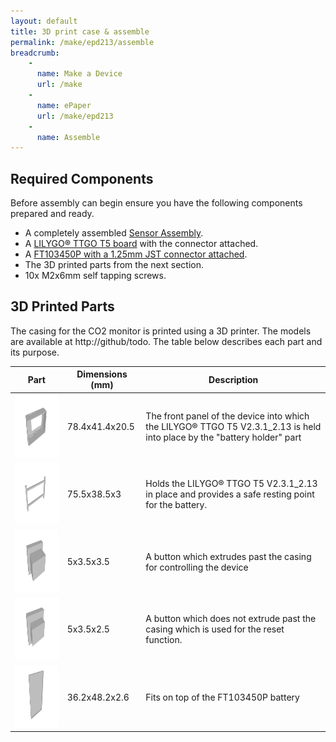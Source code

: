 ```yaml
---
layout: default
title: 3D print case & assemble
permalink: /make/epd213/assemble
breadcrumb:
    - 
      name: Make a Device
      url: /make
    - 
      name: ePaper 
      url: /make/epd213   
    - 
      name: Assemble
---
```


## Required Components

Before assembly can begin ensure you have the following components prepared and ready.

- A completely assembled [Sensor Assembly](/make/sensor-assemblies/sunrise).
- A [LILYGO® TTGO T5 board](/make/epd213/prepare) with the connector attached.
- A [FT103450P with a 1.25mm JST connector attached](/make/epd213/battery).
- The 3D printed parts from the next section.
- 10x M2x6mm self tapping screws.

## 3D Printed Parts
The casing for the CO2 monitor is printed using a 3D printer. The models are available at http://github/todo. The table below describes each part and its purpose.

|Part|Dimensions (mm)|Description|
|--|--|--|
|<img src="/buildimages/v1.0/front.png" style="width:auto" height="100" alt="Front panel of device."/>|78.4x41.4x20.5|The front panel of the device into which the LILYGO® TTGO T5 V2.3.1_2.13 is held into place by the "battery holder" part |
|<img src="/buildimages/v1.0/battery-holder.png" style="width:auto" height="100" alt="Hold display and battery in place."/>|75.5x38.5x3|Holds the LILYGO® TTGO T5 V2.3.1_2.13 in place and provides a safe resting point for the battery. |
|<img src="/buildimages/v1.0/action-button.png" style="width:auto" height="100" alt="Action button."/>|5x3.5x3.5| A button which extrudes past the casing for controlling the device |
|<img src="/buildimages/v1.0/reset-button.png" style="width:auto" height="100" alt="Reset button."/>|5x3.5x2.5| A button which does not extrude past the casing which is used for the reset function. |
|<img src="/buildimages/v1.0/battery-protector.png" style="width:auto" height="100" alt="Fits on top of the battery to protect it from damage"/>|36.2x48.2x2.6| Fits on top of the FT103450P battery |
